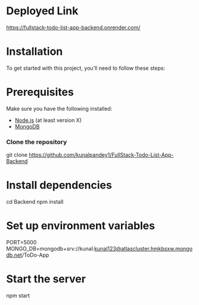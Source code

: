 # Deployed Link
https://fullstack-todo-list-app-backend.onrender.com/

# Installation

To get started with this project, you'll need to follow these steps:

# Prerequisites

Make sure you have the following installed:

- [Node.js](https://nodejs.org/) (at least version X)
- [MongoDB](https://www.mongodb.com/)

### Clone the repository

git clone https://github.com/kunalpandey1/FullStack-Todo-List-App-Backend

# Install dependencies
cd Backend
npm install

# Set up environment variables

PORT=5000
MONGO_DB=mongodb+srv://kunal:kunal123@atlascluster.hmkbsxw.mongodb.net/ToDo-App

# Start the server
npm start

